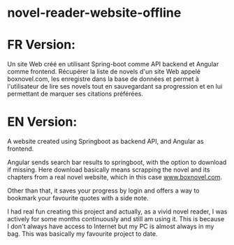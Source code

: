# novel-reader-website-offline

# FR Version:

Un site Web créé en utilisant Spring-boot comme API backend et Angular comme frontend. Récupérer la liste de novels d'un site Web appelé boxnovel.com, les enregistre dans la base de données et permet à l'utilisateur de lire ses novels tout en sauvegardant sa progression et en lui permettant de marquer ses citations préférées.

# EN Version:

A website created using Springboot as backend API, and Angular as frontend.

Angular sends search bar results to springboot, with the option to download if missing. Here download basically means scrapping the novel and its chapters from a real novel website, which in this case www.boxnovel.com.

Other than that, it saves your progress by login and offers a way to bookmark your favourite quotes with a side note.

I had real fun creating this project and actually, as a vivid novel reader, I was actively for some months continuously and still am using it. This is because I don't always have access to Internet but my PC is almost always in my bag. This was basically my favourite project to date.
